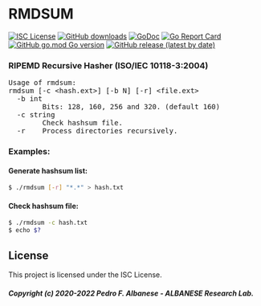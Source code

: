 # RMDSUM
[![ISC License](http://img.shields.io/badge/license-ISC-blue.svg)](https://github.com/pedroalbanese/rmdsum/blob/master/LICENSE.md) 
[![GitHub downloads](https://img.shields.io/github/downloads/pedroalbanese/rmdsum/total.svg?logo=github&logoColor=white)](https://github.com/pedroalbanese/rmdsum/releases)
[![GoDoc](https://godoc.org/github.com/pedroalbanese/rmdsum?status.png)](http://godoc.org/github.com/pedroalbanese/rmdsum)
[![Go Report Card](https://goreportcard.com/badge/github.com/pedroalbanese/rmdsum)](https://goreportcard.com/report/github.com/pedroalbanese/rmdsum)
[![GitHub go.mod Go version](https://img.shields.io/github/go-mod/go-version/pedroalbanese/rmdsum)](https://golang.org)
[![GitHub release (latest by date)](https://img.shields.io/github/v/release/pedroalbanese/rmdsum)](https://github.com/pedroalbanese/rmdsum/releases)
### RIPEMD Recursive Hasher (ISO/IEC 10118-3:2004)
<PRE>
Usage of rmdsum:
rmdsum [-c &lt;hash.ext&gt;] [-b N] [-r] &lt;file.ext&gt;
  -b int
        Bits: 128, 160, 256 and 320. (default 160)
  -c string
        Check hashsum file.
  -r    Process directories recursively.</PRE>
  
### Examples:

#### Generate hashsum list:
```sh
$ ./rmdsum [-r] "*.*" > hash.txt
```
#### Check hashsum file:
```sh
$ ./rmdsum -c hash.txt
$ echo $?
```

## License

This project is licensed under the ISC License.
##### Copyright (c) 2020-2022 Pedro F. Albanese - ALBANESE Research Lab.
